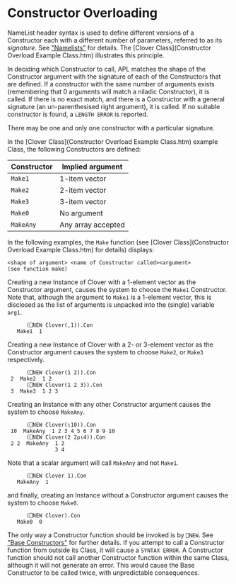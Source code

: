 # Constructor Overloading

NameList header syntax is used to define different versions of a Constructor each with a different number of parameters, referred to as its *signature*. See [ "Namelists"](../../defined-functions-and-operators/traditional-functions-and-operators/tradfns/namelists.md) for details. The [Clover Class](Constructor Overload Example Class.htm) illustrates this principle.

In deciding which Constructor to call, APL matches the shape of the Constructor argument with the signature of each of the Constructors that are defined. If a constructor with the same number of arguments exists (remembering that 0 arguments will match a niladic Constructor), it is called. If there is no exact match, and there is a Constructor with a general signature (an un-parenthesised right argument), it is called. If no suitable constructor is found, a `LENGTH ERROR` is reported.

There may be one and only one constructor with a particular signature.

In the [Clover Class](Constructor Overload Example Class.htm) example Class, the following Constructors are defined:

| Constructor | Implied argument |
| --- | ---  |
| `Make1` | 1-item vector |
| `Make2` | 2-item vector |
| `Make3` | 3-item vector |
| `Make0` | No argument |
| `MakeAny` | Any array accepted |

In the following examples, the `Make` function (see [Clover Class](Constructor Overload Example Class.htm)  for details) displays:
```apl
<shape of argument> <name of Constructor called><argument>
(see function make)
```

Creating a new Instance of Clover with a 1-element vector as the Constructor argument, causes the system to choose the `Make1` Constructor. Note that, although the argument to `Make1` is a 1-element vector, this is disclosed as the list of arguments is unpacked into the (single) variable `arg1`.
```apl
      (⎕NEW Clover(,1)).Con
   Make1  1
```

Creating a new Instance of Clover with a 2- or 3-element vector as the Constructor argument causes the system to choose `Make2`, or `Make3` respectively.
```apl
      (⎕NEW Clover(1 2)).Con
 2  Make2  1 2 
      (⎕NEW Clover(1 2 3)).Con
 3  Make3  1 2 3 
```

Creating an Instance with any other Constructor argument causes the system to choose `MakeAny`.
```apl
      (⎕NEW Clover(⍳10)).Con
 10  MakeAny  1 2 3 4 5 6 7 8 9 10
      (⎕NEW Clover(2 2⍴⍳4)).Con
 2 2  MakeAny  1 2 
               3 4
```

Note that a scalar argument will call `MakeAny` and not `Make1`.
```apl
      (⎕NEW Clover 1).Con
   MakeAny  1
```

and finally, creating an Instance without a Constructor argument causes the system to choose `Make0`.
```apl
      (⎕NEW Clover).Con
   Make0  0
```

The only way a Constructor function should be invoked is by `⎕NEW`. See ["Base Constructors"](./base-constructors.md) for further details. If you attempt to call a Constructor function  from outside its Class, it will cause a `SYNTAX ERROR`. A Constructor function should not call another Constructor function within the same Class, although it will not generate an error. This would cause the Base Constructor to be called twice, with unpredictable consequences.
